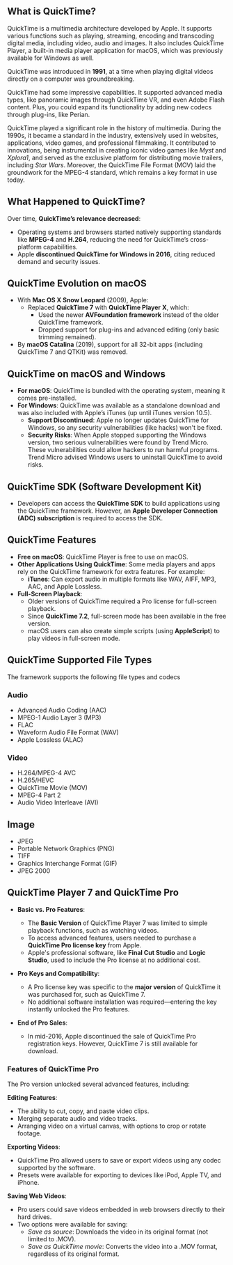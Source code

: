 ## What is QuickTime?

QuickTime is a multimedia architecture developed by Apple. It supports various functions such as playing, streaming, encoding and transcoding digital media, including video, audio and images. It also includes QuickTime Player, a built-in media player application for macOS, which was previously available for Windows as well.

QuickTime was introduced in **1991**, at a time when playing digital videos directly on a computer was groundbreaking.

QuickTime had some impressive capabilities. It supported advanced media types, like panoramic images through QuickTime VR, and even Adobe Flash content. Plus, you could expand its functionality by adding new codecs through plug-ins, like Perian.

QuickTime played a significant role in the history of multimedia. During the 1990s, it became a standard in the industry, extensively used in websites, applications, video games, and professional filmmaking. It contributed to innovations, being instrumental in creating iconic video games like _Myst_ and _Xplora1_, and served as the exclusive platform for distributing movie trailers, including _Star Wars_. Moreover, the QuickTime File Format (MOV) laid the groundwork for the MPEG-4 standard, which remains a key format in use today.

## What Happened to QuickTime?

Over time, **QuickTime’s relevance decreased**:

-   Operating systems and browsers started natively supporting standards like **MPEG-4** and **H.264**, reducing the need for QuickTime’s cross-platform capabilities.
-   Apple **discontinued QuickTime for Windows in 2016**, citing reduced demand and security issues.

## QuickTime Evolution on macOS

-   With **Mac OS X Snow Leopard** (2009), Apple:
    -   Replaced **QuickTime 7** with **QuickTime Player X**, which:
        -   Used the newer **AVFoundation framework** instead of the older QuickTime framework.
        -   Dropped support for plug-ins and advanced editing (only basic trimming remained).
-   By **macOS Catalina** (2019), support for all 32-bit apps (including QuickTime 7 and QTKit) was removed.

## QuickTime on macOS and Windows

-   **For macOS**: QuickTime is bundled with the operating system, meaning it comes pre-installed.
-   **For Windows**: QuickTime was available as a standalone download and was also included with Apple’s iTunes (up until iTunes version 10.5).
    -   **Support Discontinued**: Apple no longer updates QuickTime for Windows, so any security vulnerabilities (like hacks) won't be fixed.
    -   **Security Risks**: When Apple stopped supporting the Windows version, two serious vulnerabilities were found by Trend Micro. These vulnerabilities could allow hackers to run harmful programs. Trend Micro advised Windows users to uninstall QuickTime to avoid risks.

## QuickTime SDK (Software Development Kit)

-   Developers can access the **QuickTime SDK** to build applications using the QuickTime framework. However, an **Apple Developer Connection (ADC) subscription** is required to access the SDK.

## QuickTime Features

-   **Free on macOS**: QuickTime Player is free to use on macOS.
-   **Other Applications Using QuickTime**: Some media players and apps rely on the QuickTime framework for extra features. For example:
    -   **iTunes**: Can export audio in multiple formats like WAV, AIFF, MP3, AAC, and Apple Lossless.
-   **Full-Screen Playback**:
    -   Older versions of QuickTime required a Pro license for full-screen playback.
    -   Since **QuickTime 7.2**, full-screen mode has been available in the free version.
    -   macOS users can also create simple scripts (using **AppleScript**) to play videos in full-screen mode.

## QuickTime Supported File Types

The framework supports the following file types and codecs

### Audio

- Advanced Audio Coding (AAC)
- MPEG-1 Audio Layer 3 (MP3)
- FLAC
- Waveform Audio File Format (WAV)
- Apple Lossless (ALAC)

### Video

- H.264/MPEG-4 AVC
- H.265/HEVC
- QuickTime Movie (MOV)
- MPEG-4 Part 2
- Audio Video Interleave (AVI)

## Image

- JPEG
- Portable Network Graphics (PNG)
- TIFF
- Graphics Interchange Format (GIF)
- JPEG 2000

## **QuickTime Player 7 and QuickTime Pro**

-   **Basic vs. Pro Features**:
    
    -   The **Basic Version** of QuickTime Player 7 was limited to simple playback functions, such as watching videos.
    -   To access advanced features, users needed to purchase a **QuickTime Pro license key** from Apple.
    -   Apple's professional software, like **Final Cut Studio** and **Logic Studio**, used to include the Pro license at no additional cost.
-   **Pro Keys and Compatibility**:
    
    -   A Pro license key was specific to the **major version** of QuickTime it was purchased for, such as QuickTime 7.
    -   No additional software installation was required—entering the key instantly unlocked the Pro features.
-   **End of Pro Sales**:
    
    -   In mid-2016, Apple discontinued the sale of QuickTime Pro registration keys. However, QuickTime 7 is still available for download.

### Features of QuickTime Pro

The Pro version unlocked several advanced features, including:

**Editing Features**:

-   The ability to cut, copy, and paste video clips.
-   Merging separate audio and video tracks.
-   Arranging video on a virtual canvas, with options to crop or rotate footage.

**Exporting Videos**:

-   QuickTime Pro allowed users to save or export videos using any codec supported by the software.
-   Presets were available for exporting to devices like iPod, Apple TV, and iPhone.

**Saving Web Videos**:

-   Pro users could save videos embedded in web browsers directly to their hard drives.
-   Two options were available for saving:
    -   _Save as source_: Downloads the video in its original format (not limited to .MOV).
    -   _Save as QuickTime movie_: Converts the video into a .MOV format, regardless of its original format.

